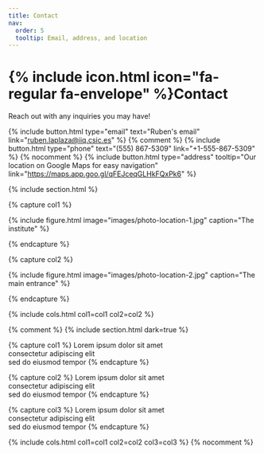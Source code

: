 ```yaml
---
title: Contact
nav:
  order: 5
  tooltip: Email, address, and location
---
```


# {% include icon.html icon="fa-regular fa-envelope" %}Contact

Reach out with any inquiries you may have!

{%
  include button.html
  type="email"
  text="Ruben's email"
  link="ruben.laplaza@iiq.csic.es"
%}
{% comment %}
{%
  include button.html
  type="phone"
  text="(555) 867-5309"
  link="+1-555-867-5309"
%}
{% nocomment %}
{%
  include button.html
  type="address"
  tooltip="Our location on Google Maps for easy navigation"
  link="https://maps.app.goo.gl/qFEJceqGLHkFQxPk6"
%}

{% include section.html %}

{% capture col1 %}

{%
  include figure.html
  image="images/photo-location-1.jpg"
  caption="The institute"
%}

{% endcapture %}

{% capture col2 %}

{%
  include figure.html
  image="images/photo-location-2.jpg"
  caption="The main entrance"
%}

{% endcapture %}

{% include cols.html col1=col1 col2=col2 %}

{% comment %}
{% include section.html dark=true %}

{% capture col1 %}
Lorem ipsum dolor sit amet  
consectetur adipiscing elit  
sed do eiusmod tempor
{% endcapture %}

{% capture col2 %}
Lorem ipsum dolor sit amet  
consectetur adipiscing elit  
sed do eiusmod tempor
{% endcapture %}

{% capture col3 %}
Lorem ipsum dolor sit amet  
consectetur adipiscing elit  
sed do eiusmod tempor
{% endcapture %}

{% include cols.html col1=col1 col2=col2 col3=col3 %}
{% nocomment %}
